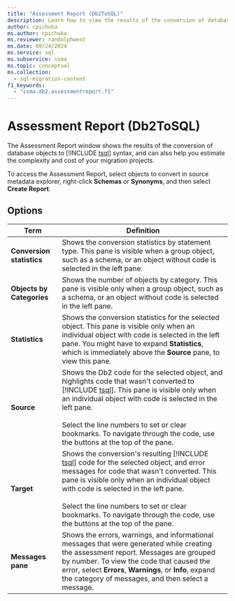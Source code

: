 ```yaml
---
title: "Assessment Report (Db2ToSQL)"
description: Learn how to view the results of the conversion of database objects to Transact-SQL syntax (Db2ToSQL).
author: cpichuka
ms.author: cpichuka
ms.reviewer: randolphwest
ms.date: 09/24/2024
ms.service: sql
ms.subservice: ssma
ms.topic: conceptual
ms.collection:
  - sql-migration-content
f1_keywords:
  - "ssma.db2.assessmentreport.f1"
---
```

# Assessment Report (Db2ToSQL)

The Assessment Report window shows the results of the conversion of database objects to [!INCLUDE [tsql](../../includes/tsql-md.md)] syntax, and can also help you estimate the complexity and cost of your migration projects.

To access the Assessment Report, select objects to convert in source metadata explorer, right-click **Schemas** or **Synonyms**, and then select **Create Report**.

## Options

| Term | Definition |
| --- | --- |
| **Conversion statistics** | Shows the conversion statistics by statement type. This pane is visible when a group object, such as a schema, or an object without code is selected in the left pane. |
| **Objects by Categories** | Shows the number of objects by category. This pane is visible only when a group object, such as a schema, or an object without code is selected in the left pane. |
| **Statistics** | Shows the conversion statistics for the selected object. This pane is visible only when an individual object with code is selected in the left pane. You might have to expand **Statistics**, which is immediately above the **Source** pane, to view this pane. |
| **Source** | Shows the Db2 code for the selected object, and highlights code that wasn't converted to [!INCLUDE [tsql](../../includes/tsql-md.md)]. This pane is visible only when an individual object with code is selected in the left pane.<br /><br />Select the line numbers to set or clear bookmarks. To navigate through the code, use the buttons at the top of the pane. |
| **Target** | Shows the conversion's resulting [!INCLUDE [tsql](../../includes/tsql-md.md)] code for the selected object, and error messages for code that wasn't converted. This pane is visible only when an individual object with code is selected in the left pane.<br /><br />Select the line numbers to set or clear bookmarks. To navigate through the code, use the buttons at the top of the pane. |
| **Messages pane** | Shows the errors, warnings, and informational messages that were generated while creating the assessment report. Messages are grouped by number. To view the code that caused the error, select **Errors**, **Warnings**, or **Info**, expand the category of messages, and then select a message. |

